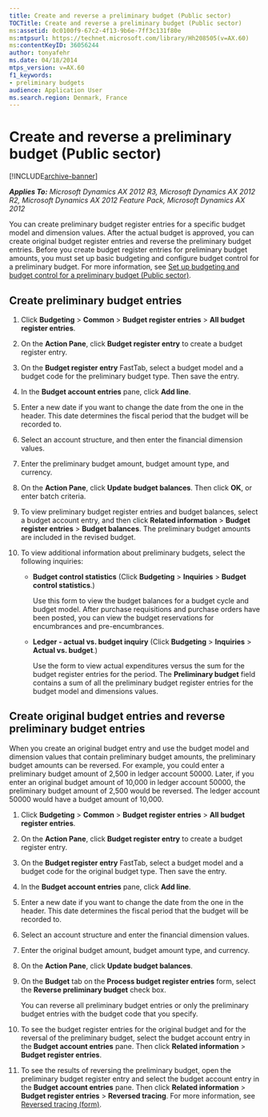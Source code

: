 ```yaml
---
title: Create and reverse a preliminary budget (Public sector)
TOCTitle: Create and reverse a preliminary budget (Public sector)
ms:assetid: 0c0100f9-67c2-4f13-9b6e-7ff3c131f80e
ms:mtpsurl: https://technet.microsoft.com/library/Hh208505(v=AX.60)
ms:contentKeyID: 36056244
author: tonyafehr
ms.date: 04/18/2014
mtps_version: v=AX.60
f1_keywords:
- preliminary budgets
audience: Application User
ms.search.region: Denmark, France
---
```


# Create and reverse a preliminary budget (Public sector) 


[!INCLUDE[archive-banner](includes/archive-banner.md)]


_**Applies To:** Microsoft Dynamics AX 2012 R3, Microsoft Dynamics AX 2012 R2, Microsoft Dynamics AX 2012 Feature Pack, Microsoft Dynamics AX 2012_

You can create preliminary budget register entries for a specific budget model and dimension values. After the actual budget is approved, you can create original budget register entries and reverse the preliminary budget entries. Before you create budget register entries for preliminary budget amounts, you must set up basic budgeting and configure budget control for a preliminary budget. For more information, see [Set up budgeting and budget control for a preliminary budget (Public sector)](set-up-budgeting-and-budget-control-for-a-preliminary-budget-public-sector.md).

## Create preliminary budget entries

1.  Click **Budgeting** \> **Common** \> **Budget register entries** \> **All budget register entries**.

2.  On the **Action Pane**, click **Budget register entry** to create a budget register entry.

3.  On the **Budget register entry** FastTab, select a budget model and a budget code for the preliminary budget type. Then save the entry.

4.  In the **Budget account entries** pane, click **Add line**.

5.  Enter a new date if you want to change the date from the one in the header. This date determines the fiscal period that the budget will be recorded to.

6.  Select an account structure, and then enter the financial dimension values.

7.  Enter the preliminary budget amount, budget amount type, and currency.

8.  On the **Action Pane**, click **Update budget balances**. Then click **OK**, or enter batch criteria.

9.  To view preliminary budget register entries and budget balances, select a budget account entry, and then click **Related information** \> **Budget register entries** \> **Budget balances**. The preliminary budget amounts are included in the revised budget.

10. To view additional information about preliminary budgets, select the following inquiries:
    
      - **Budget control statistics** (Click **Budgeting** \> **Inquiries** \> **Budget control statistics**.)
        
        Use this form to view the budget balances for a budget cycle and budget model. After purchase requisitions and purchase orders have been posted, you can view the budget reservations for encumbrances and pre-encumbrances.
    
      - **Ledger - actual vs. budget inquiry** (Click **Budgeting** \> **Inquiries** \> **Actual vs. budget**.)
        
        Use the form to view actual expenditures versus the sum for the budget register entries for the period. The **Preliminary budget** field contains a sum of all the preliminary budget register entries for the budget model and dimensions values.

## Create original budget entries and reverse preliminary budget entries

When you create an original budget entry and use the budget model and dimension values that contain preliminary budget amounts, the preliminary budget amounts can be reversed. For example, you could enter a preliminary budget amount of 2,500 in ledger account 50000. Later, if you enter an original budget amount of 10,000 in ledger account 50000, the preliminary budget amount of 2,500 would be reversed. The ledger account 50000 would have a budget amount of 10,000.

1.  Click **Budgeting** \> **Common** \> **Budget register entries** \> **All budget register entries**.

2.  On the **Action Pane**, click **Budget register entry** to create a budget register entry.

3.  On the **Budget register entry** FastTab, select a budget model and a budget code for the original budget type. Then save the entry.

4.  In the **Budget account entries** pane, click **Add line**.

5.  Enter a new date if you want to change the date from the one in the header. This date determines the fiscal period that the budget will be recorded to.

6.  Select an account structure and enter the financial dimension values.

7.  Enter the original budget amount, budget amount type, and currency.

8.  On the **Action Pane**, click **Update budget balances**.

9.  On the **Budget** tab on the **Process budget register entries** form, select the **Reverse preliminary budget** check box.
    
    You can reverse all preliminary budget entries or only the preliminary budget entries with the budget code that you specify.

10. To see the budget register entries for the original budget and for the reversal of the preliminary budget, select the budget account entry in the **Budget account entries** pane. Then click **Related information** \> **Budget register entries**.

11. To see the results of reversing the preliminary budget, open the preliminary budget register entry and select the budget account entry in the **Budget account entries** pane. Then click **Related information** \> **Budget register entries** \> **Reversed tracing**. For more information, see [Reversed tracing (form)](https://technet.microsoft.com/library/aa588189\(v=ax.60\)).

  


